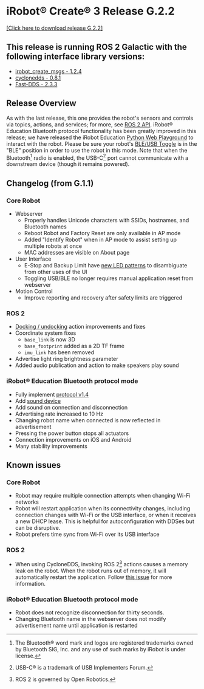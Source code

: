 # iRobot® Create® 3 Release G.2.2
[[Click here to download release G.2.2]](https://github.com/iRobotEducation/create3_docs/releases/download/G.2.2/Create3-G.2.2.swu)

## This release is running ROS 2 Galactic with the following interface library versions:

- [irobot_create_msgs - 1.2.4](https://github.com/iRobotEducation/irobot_create_msgs/tree/1.2.4)
- [cyclonedds - 0.8.1](https://github.com/eclipse-cyclonedds/cyclonedds/tree/0.8.1)
- [Fast-DDS - 2.3.3](https://github.com/eProsima/Fast-DDS/tree/2.3.3)

## Release Overview
As with the last release, this one provides the robot's sensors and controls via topics, actions, and services; for more, see [ROS 2 API](../../api/ros2/).
iRobot® Education Bluetooth protocol functionality has been greatly improved in this release; we have released the iRobot Education [Python Web Playground](https://python.irobot.com/) to interact with the robot.
Please be sure your robot's [BLE/USB Toggle](../../hw/adapter/#usbble-toggle) is in the "BLE" position in order to use the robot in this mode.
Note that when the Bluetooth[^1] radio is enabled, the USB-C[^2] port cannot communicate with a downstream device (though it remains powered).

## Changelog (from G.1.1)
### Core Robot
* Webserver
    * Properly handles Unicode characters with SSIDs, hostnames, and Bluetooth names
    * Reboot Robot and Factory Reset are only available in AP mode
    * Added "Identify Robot" when in AP mode to assist setting up multiple robots at once
    * MAC addresses are visible on About page
* User Interface
    * E-Stop and Backup Limit have [new LED patterns](../../hw/face/#while-operating) to disambiguate from other uses of the UI
    * Toggling USB/BLE no longer requires manual application reset from webserver
* Motion Control
    * Improve reporting and recovery after safety limits are triggered

### ROS 2
* [Docking / undocking](../../api/docking/) action improvements and fixes
* Coordinate system fixes
    * `base_link` is now 3D
    * `base_footprint` added as a 2D TF frame
    * `imu_link` has been removed
* Advertise light ring brightness parameter
* Added audio publication and action to make speakers play sound

### iRobot® Education Bluetooth protocol mode
* Fully implement [protocol v1.4](https://github.com/iRobotEducation/root-robot-ble-protocol)
* Add [sound device](https://github.com/iRobotEducation/root-robot-ble-protocol#device-5---sound)
* Add sound on connection and disconnection
* Advertising rate increased to 10 Hz
* Changing robot name when connected is now reflected in advertisement
* Pressing the power button stops all actuators
* Connection improvements on iOS and Android
* Many stability improvements

## Known issues
### Core Robot
* Robot may require multiple connection attempts when changing Wi-Fi networks
* Robot will restart application when its connectivity changes, including connection changes with Wi-Fi or the USB interface, or when it receives a new DHCP lease. This is helpful for autoconfiguration with DDSes but can be disruptive.
* Robot prefers time sync from Wi-Fi over its USB interface

### ROS 2
* When using CycloneDDS, invoking ROS 2[^3] actions causes a memory leak on the robot. When the robot runs out of memory, it will automatically restart the application. Follow [this issue](https://github.com/ros2/rmw_cyclonedds/issues/388) for more information.

### iRobot® Education Bluetooth protocol mode
* Robot does not recognize disconnection for thirty seconds.
* Changing Bluetooth name in the webserver does not modify advertisement name until application is restarted

[^1]: The Bluetooth® word mark and logos are registered trademarks owned by Bluetooth SIG, Inc. and any use of such marks by iRobot is under license.
[^2]: USB-C® is a trademark of USB Implementers Forum.
[^3]: ROS 2 is governed by Open Robotics.
[^4]: Python 3 is governed by the Python Software Foundation.
[^5]: All other trademarks mentioned are the property of their respective owners.